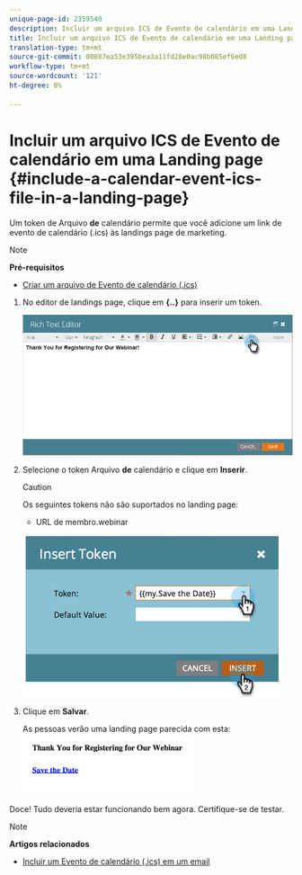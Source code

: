 ```yaml
---
unique-page-id: 2359540
description: Incluir um arquivo ICS de Evento de calendário em uma Landing page - Documentos do marketing - Documentação do produto
title: Incluir um arquivo ICS de Evento de calendário em uma Landing page
translation-type: tm+mt
source-git-commit: 00887ea53e395bea3a11fd28e0ac98b085ef6ed8
workflow-type: tm+mt
source-wordcount: '121'
ht-degree: 0%

---
```



# Incluir um arquivo ICS de Evento de calendário em uma Landing page {#include-a-calendar-event-ics-file-in-a-landing-page}

Um token de Arquivo **de** calendário permite que você adicione um link de evento de calendário (.ics) às landings page de marketing.

>[!NOTE]
>
>**Pré-requisitos**
>
>* [Criar um arquivo de Evento de calendário (.ics)](../../../../product-docs/email-marketing/general/functions-in-the-editor/create-a-calendar-event-ics-file.md)

>



1. No editor de landings page, clique em **{..}** para inserir um token.

   ![](assets/image2015-7-8-17-3a51-3a29.png)

1. Selecione o token Arquivo **de** calendário e clique em **Inserir**.

   >[!CAUTION]
   >
   >Os seguintes tokens não são suportados no landing page:
   >
   >    
   >    
   >    * URL de membro.webinar


   ![](assets/image2015-1-6-16-3a31-3a28.png)

1. Clique em **Salvar**.

   As pessoas verão uma landing page parecida com esta:   ![](assets/image2015-1-6-16-3a42-3a51.png)

Doce! Tudo deveria estar funcionando bem agora. Certifique-se de testar.

>[!NOTE]
>
>**Artigos relacionados**
>
>* [Incluir um Evento de calendário (.ics) em um email](../../../../product-docs/email-marketing/general/functions-in-the-editor/include-a-calendar-event-ics-in-an-email.md)

>



